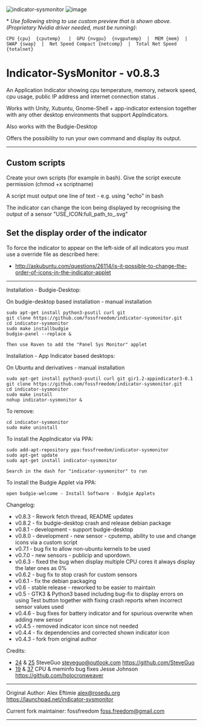![indicator-sysmonitor](https://user-images.githubusercontent.com/9158844/37069705-90f272a2-21c5-11e8-806f-92b20cbf47ae.png)
![image](https://user-images.githubusercontent.com/41370460/98230824-9cfcfd80-1f81-11eb-9a68-2ac6e1c8adb9.png)


\* _Use following string to use custom preview that is shown above. (Proprietary Nvidia driver needed, must be running)_:

    CPU {cpu}  {cputemp}   |  GPU {nvgpu}  {nvgputemp}  |  MEM {mem}  |  SWAP {swap}  |  Net Speed Compact {netcomp}  |  Total Net Speed {totalnet}

Indicator-SysMonitor - v0.8.3
===================
An Application Indicator showing cpu temperature, memory, network speed, cpu usage, public IP address and internet connection status .

Works with Unity, Xubuntu, Gnome-Shell + app-indicator extension together with any other desktop environments that support AppIndicators.

Also works with the Budgie-Desktop

Offers the possibility to run your own command and display its output.

----

## Custom scripts

Create your own scripts (for example in bash).  Give the script execute permission (chmod +x scriptname)

A script must output one line of text - e.g. using "echo" in bash

The indicator can change the icon being displayed by recognising the output of a sensor "USE_ICON:full_path_to_.svg"

## Set the display order of the indicator

To force the indicator to appear on the left-side of all indicators you must use a override file as described here:

 - http://askubuntu.com/questions/26114/is-it-possible-to-change-the-order-of-icons-in-the-indicator-applet

----

Installation - Budgie-Desktop:

On budgie-desktop based installation  - manual installation

    sudo apt-get install python3-psutil curl git
    git clone https://github.com/fossfreedom/indicator-sysmonitor.git
    cd indicator-sysmonitor
    sudo make installbudgie
    budgie-panel --replace &
    
    Then use Raven to add the "Panel Sys Monitor" applet

Installation - App Indicator based desktops:

On Ubuntu and derivatives - manual installation


    sudo apt-get install python3-psutil curl git gir1.2-appindicator3-0.1
    git clone https://github.com/fossfreedom/indicator-sysmonitor.git
    cd indicator-sysmonitor
    sudo make install
    nohup indicator-sysmonitor &
    
To remove:

    cd indicator-sysmonitor
    sudo make uninstall
        
To install the AppIndicator via PPA:

    sudo add-apt-repository ppa:fossfreedom/indicator-sysmonitor
    sudo apt-get update
    sudo apt-get install indicator-sysmonitor
    
    Search in the dash for "indicator-sysmonitor" to run

To install the Budgie Applet via PPA:

    open budgie-welcome - Install Software - Budgie Applets

Changelog:
 
 - v0.8.3 - Rework fetch thread, README updates
 - v0.8.2 - fix budgie-desktop crash and release debian package
 - v0.8.1 - development - support budgie-desktop
 - v0.8.0 - development - new sensor - cputemp, ability to use and change icons via a custom script
 - v0.7.1 - bug fix to allow non-ubuntu kernels to be used
 - v0.7.0 - new sensors - publicip and upordown.
 - v0.6.3 - fixed the bug when display multiple CPU cores it always display the later ones as 0%
 - v0.6.2 - bug fix to stop crash for custom sensors
 - v0.6.1 - fix the debian packaging
 - v0.6 - stable release - reworked to be easier to maintain
 - v0.5 - GTK3 & Python3 based including bug-fix to display errors on using Test button
     together with fixing crash reports when incorrect sensor values used
 - v0.4.6 - bug fixes for battery indicator and for spurious overwrite when adding new sensor
 - v0.4.5 - removed indicator icon since not needed
 - v0.4.4 - fix dependencies and corrected shown indicator icon
 - v0.4.3 - fork from original author
 
Credits:
 
 - [24](https://github.com/fossfreedom/indicator-sysmonitor/pull/24) & [25](https://github.com/fossfreedom/indicator-sysmonitor/pull/25) SteveGuo <steveguo@outlook.com> https://github.com/SteveGuo
 - [19](https://github.com/fossfreedom/indicator-sysmonitor/pull/19) & [37](https://github.com/fossfreedom/indicator-sysmonitor/pull/37) CPU & meminfo bug fixes Jesse Johnson https://github.com/holocronweaver

----

Original Author: Alex Eftimie <alex@rosedu.org>
https://launchpad.net/indicator-sysmonitor

Current fork maintainer: fossfreedom <foss.freedom@gmail.com>

----
